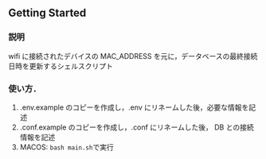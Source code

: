 ## Getting Started

### 説明

wifi に接続されたデバイスの MAC_ADDRESS を元に，データベースの最終接続日時を更新するシェルスクリプト

### 使い方．

1. .env.example のコピーを作成し，.env にリネームした後，必要な情報を記述
2. .conf.example のコピーを作成し，.conf にリネームした後， DB との接続情報を記述
3. MACOS: `bash main.sh`で実行
